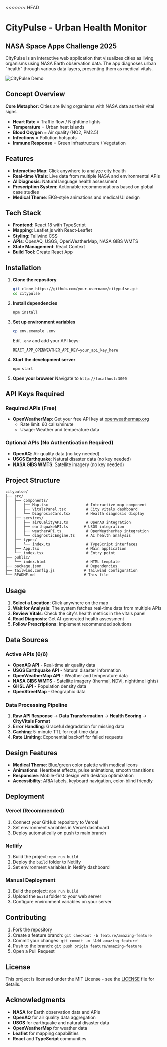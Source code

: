 <<<<<<< HEAD
# CityPulse - Urban Health Monitor
## NASA Space Apps Challenge 2025

CityPulse is an interactive web application that visualizes cities as living organisms using NASA Earth observation data. The app diagnoses urban "health" through various data layers, presenting them as medical vitals.

![CityPulse Demo](https://via.placeholder.com/800x400/1e40af/ffffff?text=CityPulse+Demo)

## Concept Overview

**Core Metaphor:** Cities are living organisms with NASA data as their vital signs
- **Heart Rate** = Traffic flow / Nighttime lights
- **Temperature** = Urban heat islands  
- **Blood Oxygen** = Air quality (NO2, PM2.5)
- **Infections** = Pollution hotspots
- **Immune Response** = Green infrastructure / Vegetation

## Features

- **Interactive Map**: Click anywhere to analyze city health
- **Real-time Vitals**: Live data from multiple NASA and environmental APIs
- **AI Diagnosis**: Natural language health assessment
- **Prescription System**: Actionable recommendations based on global case studies
- **Medical Theme**: EKG-style animations and medical UI design

## Tech Stack

- **Frontend**: React 18 with TypeScript
- **Mapping**: Leaflet.js with React-Leaflet
- **Styling**: Tailwind CSS
- **APIs**: OpenAQ, USGS, OpenWeatherMap, NASA GIBS WMTS
- **State Management**: React Context
- **Build Tool**: Create React App

## Installation

1. **Clone the repository**
   ```bash
   git clone https://github.com/your-username/citypulse.git
   cd citypulse
   ```

2. **Install dependencies**
   ```bash
   npm install
   ```

3. **Set up environment variables**
   ```bash
   cp env.example .env
   ```
   
   Edit `.env` and add your API keys:
   ```env
   REACT_APP_OPENWEATHER_API_KEY=your_api_key_here
   ```

4. **Start the development server**
   ```bash
   npm start
   ```

5. **Open your browser**
   Navigate to `http://localhost:3000`

## API Keys Required

### Required APIs (Free)
- **OpenWeatherMap**: Get your free API key at [openweathermap.org](https://openweathermap.org/api)
  - Rate limit: 60 calls/minute
  - Usage: Weather and temperature data

### Optional APIs (No Authentication Required)
- **OpenAQ**: Air quality data (no key needed)
- **USGS Earthquake**: Natural disaster data (no key needed)
- **NASA GIBS WMTS**: Satellite imagery (no key needed)

## Project Structure

```
citypulse/
├── src/
│   ├── components/
│   │   ├── Map.tsx                 # Interactive map component
│   │   ├── VitalsPanel.tsx         # City vitals dashboard
│   │   └── DiagnosisCard.tsx       # Health diagnosis display
│   ├── services/
│   │   ├── airQualityAPI.ts        # OpenAQ integration
│   │   ├── earthquakeAPI.ts       # USGS integration
│   │   ├── weatherAPI.ts           # OpenWeatherMap integration
│   │   └── diagnosticEngine.ts     # AI health analysis
│   ├── types/
│   │   └── index.ts                # TypeScript interfaces
│   ├── App.tsx                     # Main application
│   └── index.tsx                   # Entry point
├── public/
│   └── index.html                  # HTML template
├── package.json                    # Dependencies
├── tailwind.config.js             # Tailwind configuration
└── README.md                      # This file
```

## Usage

1. **Select a Location**: Click anywhere on the map
2. **Wait for Analysis**: The system fetches real-time data from multiple APIs
3. **Review Vitals**: Check the city's health metrics in the vitals panel
4. **Read Diagnosis**: Get AI-generated health assessment
5. **Follow Prescriptions**: Implement recommended solutions

## Data Sources

### Active APIs (6/6)
- **OpenAQ API** - Real-time air quality data
- **USGS Earthquake API** - Natural disaster information
- **OpenWeatherMap API** - Weather and temperature data
- **NASA GIBS WMTS** - Satellite imagery (thermal, NDVI, nighttime lights)
- **GHSL API** - Population density data
- **OpenStreetMap** - Geographic data

### Data Processing Pipeline
1. **Raw API Response** → **Data Transformation** → **Health Scoring** → **CityVitals Format**
2. **Error Handling**: Graceful degradation for missing data
3. **Caching**: 5-minute TTL for real-time data
4. **Rate Limiting**: Exponential backoff for failed requests

## Design Features

- **Medical Theme**: Blue/green color palette with medical icons
- **Animations**: Heartbeat effects, pulse animations, smooth transitions
- **Responsive**: Mobile-first design with desktop optimization
- **Accessibility**: ARIA labels, keyboard navigation, color-blind friendly

## Deployment

### Vercel (Recommended)
1. Connect your GitHub repository to Vercel
2. Set environment variables in Vercel dashboard
3. Deploy automatically on push to main branch

### Netlify
1. Build the project: `npm run build`
2. Deploy the `build` folder to Netlify
3. Set environment variables in Netlify dashboard

### Manual Deployment
1. Build the project: `npm run build`
2. Upload the `build` folder to your web server
3. Configure environment variables on your server

## Contributing

1. Fork the repository
2. Create a feature branch: `git checkout -b feature/amazing-feature`
3. Commit your changes: `git commit -m 'Add amazing feature'`
4. Push to the branch: `git push origin feature/amazing-feature`
5. Open a Pull Request

## License

This project is licensed under the MIT License - see the [LICENSE](LICENSE) file for details.

## Acknowledgments

- **NASA** for Earth observation data and APIs
- **OpenAQ** for air quality data aggregation
- **USGS** for earthquake and natural disaster data
- **OpenWeatherMap** for weather data
- **Leaflet** for mapping capabilities
- **React** and **TypeScript** communities
